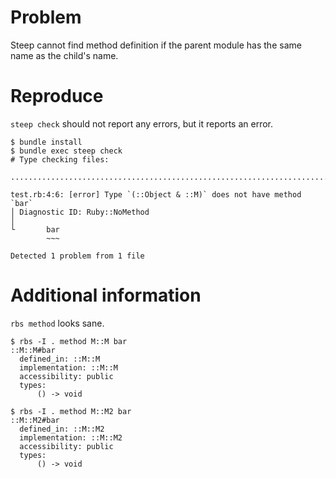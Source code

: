 # Problem

Steep cannot find method definition if the parent module has the same name as the child's name.

# Reproduce

`steep check` should not report any errors, but it reports an error.

```console
$ bundle install
$ bundle exec steep check
# Type checking files:

............................................................................F.....

test.rb:4:6: [error] Type `(::Object & ::M)` does not have method `bar`
│ Diagnostic ID: Ruby::NoMethod
│
└       bar
        ~~~

Detected 1 problem from 1 file
```

# Additional information

`rbs method` looks sane.

```console
$ rbs -I . method M::M bar
::M::M#bar
  defined_in: ::M::M
  implementation: ::M::M
  accessibility: public
  types:
      () -> void

$ rbs -I . method M::M2 bar
::M::M2#bar
  defined_in: ::M::M2
  implementation: ::M::M2
  accessibility: public
  types:
      () -> void
```
